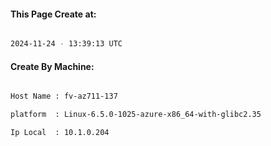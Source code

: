
   
#### This Page Create at:

```bash

2024-11-24 - 13:39:13 UTC

```

#### Create By Machine:

```bash

Host Name : fv-az711-137

platform  : Linux-6.5.0-1025-azure-x86_64-with-glibc2.35

Ip Local  : 10.1.0.204

```

